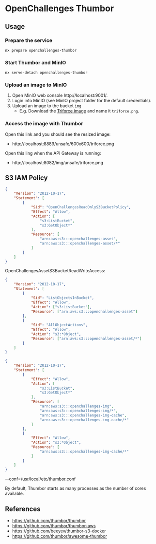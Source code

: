 # OpenChallenges Thumbor

## Usage

### Prepare the service

```console
nx prepare openchallenges-thumbor
```

### Start Thumbor and MinIO

```console
nx serve-detach openchallenges-thumbor
```

### Upload an image to MinIO

1. Open MinIO web console http://localhost:9001/.
2. Login into MinIO (see MinIO project folder for the default credentials).
3. Upload an image to the bucket `img`
    - E.g. Download the [Triforce image] and name it `triforce.png`.

### Access the image with Thumbor

Open this link and you should see the resized image:

- http://localhost:8889/unsafe/600x600/triforce.png

Open this ling when the API Gateway is running:

- http://localhost:8082/img/unsafe/triforce.png

## S3 IAM Policy

```json
{
    "Version": "2012-10-17",
    "Statement": [
        {
            "Sid": "OpenChallengesReadOnlyS3BucketPolicy",
            "Effect": "Allow",
            "Action": [
                "s3:ListBucket",
                "s3:GetObject*"
            ],
            "Resource": [
                "arn:aws:s3:::openchallenges-asset",
                "arn:aws:s3:::openchallenges-asset/*"
            ]
        }
    ]
}
```

OpenChallengesAssetS3BucketReadWriteAccess:

```json
{
    "Version": "2012-10-17",
    "Statement": [
        {
            "Sid": "ListObjectsInBucket",
            "Effect": "Allow",
            "Action": ["s3:ListBucket"],
            "Resource": ["arn:aws:s3:::openchallenges-asset"]
        },
        {
            "Sid": "AllObjectActions",
            "Effect": "Allow",
            "Action": "s3:*Object",
            "Resource": ["arn:aws:s3:::openchallenges-asset/*"]
        }
    ]
}
```

```json
{
    "Version": "2012-10-17",
    "Statement": [
        {
            "Effect": "Allow",
            "Action": [
                "s3:ListBucket",
                "s3:GetObject*"
            ],
            "Resource": [
                "arn:aws:s3:::openchallenges-img",
                "arn:aws:s3:::openchallenges-img/*",
                "arn:aws:s3:::openchallenges-img-cache",
                "arn:aws:s3:::openchallenges-img-cache/*"
            ]
        },
        {
            "Effect": "Allow",
            "Action": "s3:*Object",
            "Resource": [
                "arn:aws:s3:::openchallenges-img-cache/*"
            ]
        }
    ]
}
```

--conf=/usr/local/etc/thumbor.conf

By default, Thumbor starts as many processes as the number of cores available.

## References

- https://github.com/thumbor/thumbor
- https://github.com/thumbor/thumbor-aws
- https://github.com/beeyev/thumbor-s3-docker
- https://github.com/thumbor/awesome-thumbor

<!-- Links -->

[Triforce image]: https://static.wikia.nocookie.net/zelda_gamepedia_en/images/7/70/ALBW_Triforce_Artwork.png/revision/latest/scale-to-width-down/1000?cb=20140604184126&format=original